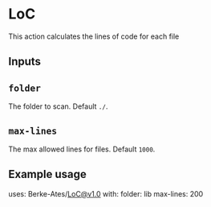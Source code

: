 # LoC
This action calculates the lines of code for each file

## Inputs

## `folder`

The folder to scan. Default `./`.

## `max-lines`

The max allowed lines for files. Default `1000`.

## Example usage

uses: Berke-Ates/LoC@v1.0
with:
  folder: lib
  max-lines: 200
